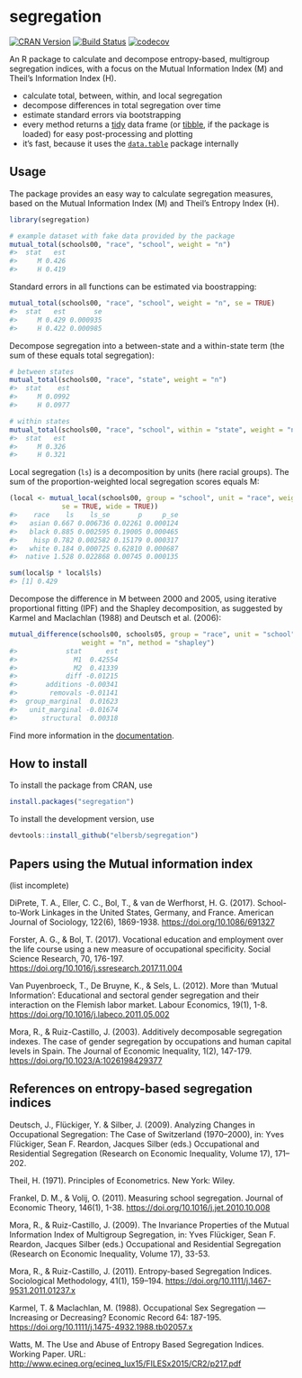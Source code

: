
<!-- README.md is generated from README.Rmd. Please edit that file -->

# segregation

[![CRAN
Version](https://www.r-pkg.org/badges/version/segregation)](https://CRAN.R-project.org/package=segregation)
[![Build
Status](https://travis-ci.org/elbersb/segregation.svg?branch=master)](https://travis-ci.org/elbersb/segregation)
[![codecov](https://codecov.io/gh/elbersb/segregation/branch/master/graph/badge.svg)](https://codecov.io/gh/elbersb/segregation)

An R package to calculate and decompose entropy-based, multigroup
segregation indices, with a focus on the Mutual Information Index (M)
and Theil’s Information Index (H).

  - calculate total, between, within, and local segregation
  - decompose differences in total segregation over time
  - estimate standard errors via bootstrapping
  - every method returns a
    [tidy](http://vita.had.co.nz/papers/tidy-data.html) data frame (or
    [tibble](http://tibble.tidyverse.org), if the package is loaded) for
    easy post-processing and plotting
  - it’s fast, because it uses the
    [`data.table`](https://github.com/Rdatatable/data.table/wiki)
    package internally

## Usage

The package provides an easy way to calculate segregation measures,
based on the Mutual Information Index (M) and Theil’s Entropy Index (H).

``` r
library(segregation)

# example dataset with fake data provided by the package
mutual_total(schools00, "race", "school", weight = "n")
#>  stat   est
#>     M 0.426
#>     H 0.419
```

Standard errors in all functions can be estimated via boostrapping:

``` r
mutual_total(schools00, "race", "school", weight = "n", se = TRUE)
#>  stat   est       se
#>     M 0.429 0.000935
#>     H 0.422 0.000985
```

Decompose segregation into a between-state and a within-state term (the
sum of these equals total segregation):

``` r
# between states
mutual_total(schools00, "race", "state", weight = "n")
#>  stat    est
#>     M 0.0992
#>     H 0.0977

# within states
mutual_total(schools00, "race", "school", within = "state", weight = "n")
#>  stat   est
#>     M 0.326
#>     H 0.321
```

Local segregation (`ls`) is a decomposition by units (here racial
groups). The sum of the proportion-weighted local segregation scores
equals
M:

``` r
(local <- mutual_local(schools00, group = "school", unit = "race", weight = "n",
             se = TRUE, wide = TRUE))
#>    race    ls    ls_se       p     p_se
#>   asian 0.667 0.006736 0.02261 0.000124
#>   black 0.885 0.002595 0.19005 0.000465
#>    hisp 0.782 0.002582 0.15179 0.000317
#>   white 0.184 0.000725 0.62810 0.000687
#>  native 1.528 0.022868 0.00745 0.000135

sum(local$p * local$ls)
#> [1] 0.429
```

Decompose the difference in M between 2000 and 2005, using iterative
proportional fitting (IPF) and the Shapley decomposition, as suggested
by Karmel and Maclachlan (1988) and Deutsch et al. (2006):

``` r
mutual_difference(schools00, schools05, group = "race", unit = "school",
                  weight = "n", method = "shapley")
#>            stat      est
#>              M1  0.42554
#>              M2  0.41339
#>            diff -0.01215
#>       additions -0.00341
#>        removals -0.01141
#>  group_marginal  0.01623
#>   unit_marginal -0.01674
#>      structural  0.00318
```

Find more information in the
[documentation](https://elbersb.de/segregation).

## How to install

To install the package from CRAN, use

``` r
install.packages("segregation")
```

To install the development version, use

``` r
devtools::install_github("elbersb/segregation")
```

## Papers using the Mutual information index

(list incomplete)

DiPrete, T. A., Eller, C. C., Bol, T., & van de Werfhorst, H. G. (2017).
School-to-Work Linkages in the United States, Germany, and France.
American Journal of Sociology, 122(6), 1869-1938.
<https://doi.org/10.1086/691327>

Forster, A. G., & Bol, T. (2017). Vocational education and employment
over the life course using a new measure of occupational specificity.
Social Science Research, 70, 176-197.
<https://doi.org/10.1016/j.ssresearch.2017.11.004>

Van Puyenbroeck, T., De Bruyne, K., & Sels, L. (2012). More than ‘Mutual
Information’: Educational and sectoral gender segregation and their
interaction on the Flemish labor market. Labour Economics, 19(1), 1-8.
<https://doi.org/10.1016/j.labeco.2011.05.002>

Mora, R., & Ruiz-Castillo, J. (2003). Additively decomposable
segregation indexes. The case of gender segregation by occupations and
human capital levels in Spain. The Journal of Economic Inequality, 1(2),
147-179. <https://doi.org/10.1023/A:1026198429377>

## References on entropy-based segregation indices

Deutsch, J., Flückiger, Y. & Silber, J. (2009). Analyzing Changes in
Occupational Segregation: The Case of Switzerland (1970–2000), in: Yves
Flückiger, Sean F. Reardon, Jacques Silber (eds.) Occupational and
Residential Segregation (Research on Economic Inequality, Volume 17),
171–202.

Theil, H. (1971). Principles of Econometrics. New York: Wiley.

Frankel, D. M., & Volij, O. (2011). Measuring school segregation.
Journal of Economic Theory, 146(1), 1-38.
<https://doi.org/10.1016/j.jet.2010.10.008>

Mora, R., & Ruiz-Castillo, J. (2009). The Invariance Properties of the
Mutual Information Index of Multigroup Segregation, in: Yves Flückiger,
Sean F. Reardon, Jacques Silber (eds.) Occupational and Residential
Segregation (Research on Economic Inequality, Volume 17), 33-53.

Mora, R., & Ruiz-Castillo, J. (2011). Entropy-based Segregation Indices.
Sociological Methodology, 41(1), 159–194.
<https://doi.org/10.1111/j.1467-9531.2011.01237.x>

Karmel, T. & Maclachlan, M. (1988). Occupational Sex Segregation —
Increasing or Decreasing? Economic Record 64: 187-195.
<https://doi.org/10.1111/j.1475-4932.1988.tb02057.x>

Watts, M. The Use and Abuse of Entropy Based Segregation Indices.
Working Paper. URL:
<http://www.ecineq.org/ecineq_lux15/FILESx2015/CR2/p217.pdf>
